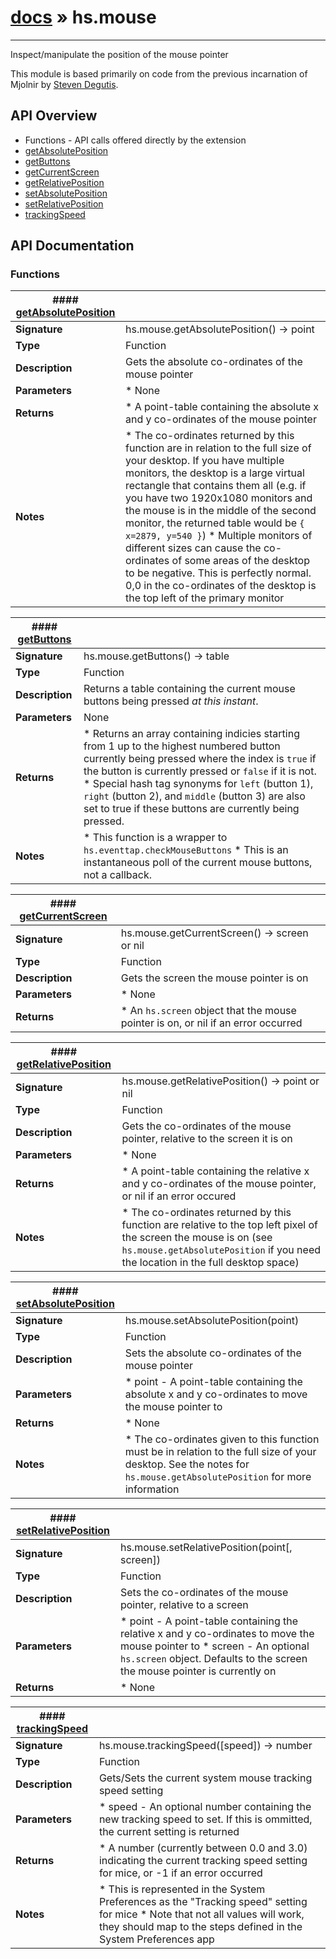 # [docs](index.md) » hs.mouse
---

Inspect/manipulate the position of the mouse pointer

This module is based primarily on code from the previous incarnation of Mjolnir by [Steven Degutis](https://github.com/sdegutis/).

## API Overview
* Functions - API calls offered directly by the extension
 * [getAbsolutePosition](#getAbsolutePosition)
 * [getButtons](#getButtons)
 * [getCurrentScreen](#getCurrentScreen)
 * [getRelativePosition](#getRelativePosition)
 * [setAbsolutePosition](#setAbsolutePosition)
 * [setRelativePosition](#setRelativePosition)
 * [trackingSpeed](#trackingSpeed)

## API Documentation

### Functions

| #### [getAbsolutePosition](#getAbsolutePosition)    |                                                                           |
| --------------------------------------------|---------------------------------------------------------------------------|
| **Signature**                               | hs.mouse.getAbsolutePosition() -> point                                                            |
| **Type**                                    | Function                                                           |
| **Description**                             | Gets the absolute co-ordinates of the mouse pointer                                                           |
| **Parameters**                              |  * None         |
| **Returns**                                 |  * A point-table containing the absolute x and y co-ordinates of the mouse pointer                  |
| **Notes**                                   |  * The co-ordinates returned by this function are in relation to the full size of your desktop. If you have multiple monitors, the desktop is a large virtual rectangle that contains them all (e.g. if you have two 1920x1080 monitors and the mouse is in the middle of the second monitor, the returned table would be `{ x=2879, y=540 }`) * Multiple monitors of different sizes can cause the co-ordinates of some areas of the desktop to be negative. This is perfectly normal. 0,0 in the co-ordinates of the desktop is the top left of the primary monitor                        |

| #### [getButtons](#getButtons)    |                                                                           |
| --------------------------------------------|---------------------------------------------------------------------------|
| **Signature**                               | hs.mouse.getButtons() -> table                                                            |
| **Type**                                    | Function                                                           |
| **Description**                             | Returns a table containing the current mouse buttons being pressed *at this instant*.                                                           |
| **Parameters**                              |  None         |
| **Returns**                                 |  * Returns an array containing indicies starting from 1 up to the highest numbered button currently being pressed where the index is `true` if the button is currently pressed or `false` if it is not. * Special hash tag synonyms for `left` (button 1), `right` (button 2), and `middle` (button 3) are also set to true if these buttons are currently being pressed.                  |
| **Notes**                                   |  * This function is a wrapper to `hs.eventtap.checkMouseButtons` * This is an instantaneous poll of the current mouse buttons, not a callback.                        |

| #### [getCurrentScreen](#getCurrentScreen)    |                                                                           |
| --------------------------------------------|---------------------------------------------------------------------------|
| **Signature**                               | hs.mouse.getCurrentScreen() -> screen or nil                                                            |
| **Type**                                    | Function                                                           |
| **Description**                             | Gets the screen the mouse pointer is on                                                           |
| **Parameters**                              |  * None         |
| **Returns**                                 |  * An `hs.screen` object that the mouse pointer is on, or nil if an error occurred                  |

| #### [getRelativePosition](#getRelativePosition)    |                                                                           |
| --------------------------------------------|---------------------------------------------------------------------------|
| **Signature**                               | hs.mouse.getRelativePosition() -> point or nil                                                            |
| **Type**                                    | Function                                                           |
| **Description**                             | Gets the co-ordinates of the mouse pointer, relative to the screen it is on                                                           |
| **Parameters**                              |  * None         |
| **Returns**                                 |  * A point-table containing the relative x and y co-ordinates of the mouse pointer, or nil if an error occured                  |
| **Notes**                                   |  * The co-ordinates returned by this function are relative to the top left pixel of the screen the mouse is on (see `hs.mouse.getAbsolutePosition` if you need the location in the full desktop space)                        |

| #### [setAbsolutePosition](#setAbsolutePosition)    |                                                                           |
| --------------------------------------------|---------------------------------------------------------------------------|
| **Signature**                               | hs.mouse.setAbsolutePosition(point)                                                            |
| **Type**                                    | Function                                                           |
| **Description**                             | Sets the absolute co-ordinates of the mouse pointer                                                           |
| **Parameters**                              |  * point - A point-table containing the absolute x and y co-ordinates to move the mouse pointer to         |
| **Returns**                                 |  * None                  |
| **Notes**                                   |  * The co-ordinates given to this function must be in relation to the full size of your desktop. See the notes for `hs.mouse.getAbsolutePosition` for more information                        |

| #### [setRelativePosition](#setRelativePosition)    |                                                                           |
| --------------------------------------------|---------------------------------------------------------------------------|
| **Signature**                               | hs.mouse.setRelativePosition(point[, screen])                                                            |
| **Type**                                    | Function                                                           |
| **Description**                             | Sets the co-ordinates of the mouse pointer, relative to a screen                                                           |
| **Parameters**                              |  * point - A point-table containing the relative x and y co-ordinates to move the mouse pointer to * screen - An optional `hs.screen` object. Defaults to the screen the mouse pointer is currently on         |
| **Returns**                                 |  * None                  |

| #### [trackingSpeed](#trackingSpeed)    |                                                                           |
| --------------------------------------------|---------------------------------------------------------------------------|
| **Signature**                               | hs.mouse.trackingSpeed([speed]) -> number                                                            |
| **Type**                                    | Function                                                           |
| **Description**                             | Gets/Sets the current system mouse tracking speed setting                                                           |
| **Parameters**                              |  * speed - An optional number containing the new tracking speed to set. If this is ommitted, the current setting is returned         |
| **Returns**                                 |  * A number (currently between 0.0 and 3.0) indicating the current tracking speed setting for mice, or -1 if an error occurred                  |
| **Notes**                                   |  * This is represented in the System Preferences as the "Tracking speed" setting for mice * Note that not all values will work, they should map to the steps defined in the System Preferences app                        |

